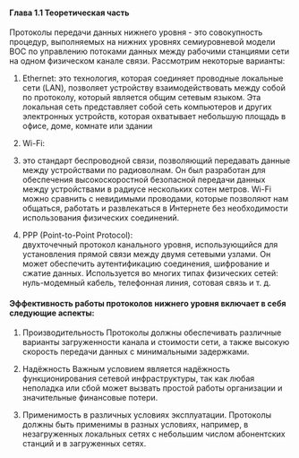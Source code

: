 #### Глава 1.1 Теоретическая часть

Протоколы передачи данных нижнего уровня - это совокупность процедур, выполняемых на нижних уровнях семиуровневой модели ВОС по управлению потоками данных между рабочими станциями сети на одном физическом канале связи.
Рассмотрим некоторые варианты:

1. Ethernet: 
это технология, которая соединяет проводные локальные сети (LAN), позволяет устройству взаимодействовать между собой по протоколу, который является общим сетевым языком. Эта локальная сеть представляет собой сеть компьютеров и других электронных устройств, которая охватывает небольшую площадь в офисе, доме, комнате или здании

3. Wi-Fi:
4. это стандарт беспроводной связи, позволяющий передавать данные между устройствами по радиоволнам. Он был разработан для обеспечения высокоскоростной безопасной передачи данных между устройствами в радиусе нескольких сотен метров. Wi-Fi можно сравнить с невидимыми проводами, которые позволяют нам общаться, работать и развлекаться в Интернете без необходимости использования физических соединений. 

5. PPP (Point-to-Point Protocol):  
двухточечный протокол канального уровня, использующийся для установления прямой связи между двумя сетевыми узлами. Он может обеспечить аутентификацию соединения, шифрование и сжатие данных. Используется во многих типах физических сетей: нуль-модемный кабель, телефонная линия, сотовая связь и т. д.

#### Эффективность работы протоколов нижнего уровня включает в себя следующие аспекты:
1. Производительность
Протоколы должны обеспечивать различные варианты загруженности канала и стоимости сети, а также высокую скорость передачи данных с минимальными задержками.

3. Надёжность
Важным условием является надёжность функционирования сетевой инфраструктуры, так как любая неполадка или сбой может вызвать простой работы организации и значительные финансовые потери.

5. Применимость в различных условиях эксплуатации. 
Протоколы должны быть применимы в разных условиях, например, в незагруженных локальных сетях с небольшим числом абонентских станций и в загруженных сетях. 

